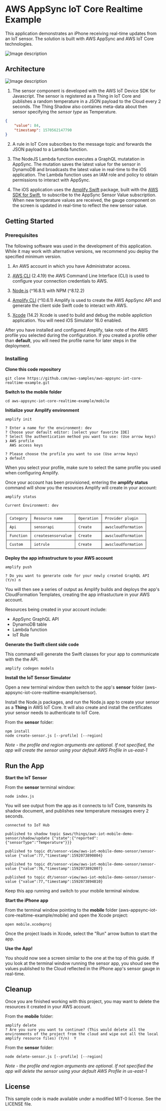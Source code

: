 # AWS AppSync IoT Core Realtime Example

This application demonstrates an iPhone receiving real-time updates from an IoT sensor.  The solution is built with AWS AppSync and AWS IoT Core technologies.

![Image description](images/app.png)

## Architecture
![Image description](images/architecture.png)
1. The sensor component is developed with the AWS IoT Device SDK for Javascript.  The sensor is registered as a Thing in IoT Core and publishes a random temperature in a JSON payload to the Cloud every 2 seconds.  The Thing Shadow also containes meta-data about then sensor specifying the _sensor type_ as Temperature.

```json
{
    "value": 84,
    "timestamp": 1570562147790
}
```

2. A rule in IoT Core subscribes to the message topic and forwards the JSON payload to a Lambda function.

3. The NodeJS Lambda function executes a GraphQL mutatation in AppSync.  The mutation saves the latest value for the sensor in DynamoDB and broadcasts the latest value in real-time to the iOS application. The Lambda function uses an IAM role and policy to obtain permissions to interact with AppSync.

4. The iOS application uses the [Amplify Swift](https://github.com/aws-amplify/amplify-swift) package, built with the [AWS SDK for Swift](https://github.com/awslabs/aws-sdk-swift), to subscribe to the AppSync Sensor Value subscription.  When new temperature values are received, the gauge component on the screen is updated in real-time to reflect the new sensor value. 

## Getting Started

### **Prerequisites**

The following software was used in the development of this application.  While it may work with alternative versions, we recommend you deploy the specified minimum version.

1. An AWS account in which you have Administrator access.

2. [AWS CLI](https://docs.aws.amazon.com/cli/latest/userguide/install-cliv2.html) (2.4.19) the AWS Command Line Interface (CLI) is used to configure your connection credentials to AWS.

3. [Node.js](https://nodejs.org/en/download/current/) (^16.8.1) with NPM (^8.12.2)

4. [Amplify CLI](https://docs.amplify.aws/cli/start/install) (^10.6.1) Amplify is used to create the AWS AppSync API and generate the client side Swift code to interact with AWS.

5. [Xcode](https://developer.apple.com/xcode/) (14.2) Xcode is used to build and debug the mobile appliction application.  You will need iOS Simulator 16.0 enabled.

After you have installed and configured Amplify, take note of the AWS profile you selected during the configuration.  If you created a profile other than **default**, you will need the profile name for later steps in the deployment.

### **Installing**

**Clone this code repository**

```
git clone https://github.com/aws-samples/aws-appsync-iot-core-realtime-example.git
```

**Switch to the mobile folder**

```
cd aws-appsync-iot-core-realtime-example/mobile
```

**Initialize your Amplify environment**

```
amplify init

? Enter a name for the environment: dev
? Choose your default editor: [select your favorite IDE]
? Select the authentication method you want to use: (Use arrow keys)
❯ AWS profile
  AWS access keys

? Please choose the profile you want to use (Use arrow keys)
❯ default
```

When you select your profile, make sure to select the same profile you used when configuring Amplify.

Once your account has been provisioned, entering the **amplify status** command will show you the resources Amplify will create in your account:

```
amplify status

Current Environment: dev

┌──────────┬───────────────────┬───────────┬───────────────────┐
│ Category │ Resource name     │ Operation │ Provider plugin   │
├──────────┼───────────────────┼───────────┼───────────────────┤
│ Api      │ sensorapi         │ Create    │ awscloudformation │
├──────────┼───────────────────┼───────────┼───────────────────┤
│ Function │ createsensorvalue │ Create    │ awscloudformation │
├──────────┼───────────────────┼───────────┼───────────────────┤
│ Custom   │ iotrule           │ Create    │ awscloudformation │
└──────────┴───────────────────┴───────────┴───────────────────┘
```

**Deploy the app infrastructure to your AWS account**

```
amplify push

? Do you want to generate code for your newly created GraphQL API (Y/n) n
```
You will then see a series of output as Amplify builds and deploys the app's CloudFormation Templates, creating the app infrastucture in your AWS account. 

Resources being created in your account include:

- AppSync GraphQL API
- DynamoDB table
- Lambda function
- IoT Rule

**Generate the Swift client side code**

This command will generate the Swift classes for your app to communicate with the the API.

```
amplify codegen models
```

**Install the IoT Sensor Simulator**

Open a new terminal window then switch to the app's **sensor** folder (aws-appsync-iot-core-realtime-example/sensor). 

Install the Node.js packages, and run the Node.js app to create your sensor as a **Thing** in AWS IoT Core.  It will also create and install the certificates your sensor needs to authenticate to IoT Core.

From the **sensor** folder:

```
npm install
node create-sensor.js [--profile] [--region]
```

*Note - the profile and region arguments are optional. If not specified, the app will create the sensor using your default AWS Profile in us-east-1*

## Run the App

**Start the IoT Sensor**

From the **sensor** terminal window:

```
node index.js
```
You will see output from the app as it connects to IoT Core, transmits its shadow document, and publishes new temperature messages every 2 seconds.

```
connected to IoT Hub

published to shadow topic $aws/things/aws-iot-mobile-demo-sensor/shadow/update {"state":{"reported":{"sensorType":"Temperature"}}}

published to topic dt/sensor-view/aws-iot-mobile-demo-sensor/sensor-value {"value":77,"timestamp":1592073890804}

published to topic dt/sensor-view/aws-iot-mobile-demo-sensor/sensor-value {"value":76,"timestamp":1592073892807}

published to topic dt/sensor-view/aws-iot-mobile-demo-sensor/sensor-value {"value":77,"timestamp":1592073894810}
```
Keep this app running and switch to your mobile terminal window.

**Start the iPhone app**

From the terminal window pointing to the **mobile** folder (aws-appsync-iot-core-realtime-example/mobile) and open the Xcode project:

```
open mobile.xcodeproj
```

Once the project loads in Xcode, select the "Run" arrow button to start the app.

**Use the App!**

You should now see a screen similar to the one at the top of this guide.  If you look at the terminal window running the sensor app, you shoud see the values published to the Cloud reflected in the iPhone app's sensor gauge in real-time.

## Cleanup

Once you are finished working with this project, you may want to delete the resources it created in your AWS account.  

From the **mobile** folder:

```
amplify delete
? Are you sure you want to continue? (This would delete all the environments of the project from the cloud and wipe out all the local amplify resource files) (Y/n)  Y
```

From the **sensor** folder:

```
node delete-sensor.js [--profile] [--region]
```

*Note - the profile and region arguments are optional. If not specified the app will delete the sensor using your default AWS Profile in us-east-1*

## License

This sample code is made available under a modified MIT-0 license. See the LICENSE file.
